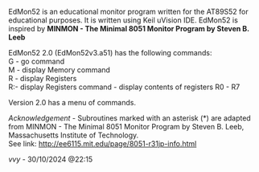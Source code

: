  EdMon52 is an educational monitor program written for the AT89S52 for educational purposes. It is written using Keil uVision IDE.
 EdMon52 is inspired by **MINMON - The Minimal 8051 Monitor Program by Steven B. Leeb**
 
 EdMon52 2.0 (EdMon52v3.a51) has the following commands:   
 G - go command   
 M - display Memory command   
 R - display Registers   
 R:- display Registers command - display contents of registers R0 - R7  

 Version 2.0 has a menu of commands.  
 
 *Acknowledgement* - Subroutines marked with an asterisk (*) are adapted from MINMON - The Minimal 8051 Monitor Program by Steven B. Leeb, Massachusetts Institute of Technology.  
 See link: http://ee6115.mit.edu/page/8051-r31jp-info.html

 *vvy* - 30/10/2024 @22:15
